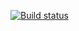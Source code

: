 [![Build status](https://ci.appveyor.com/api/projects/status/wc3xogx1wc7j7ijc?svg=true)](https://ci.appveyor.com/project/NadezhdaT87/cardservice)
